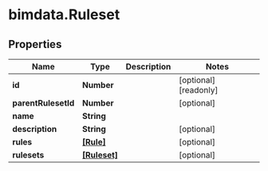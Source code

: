 # bimdata.Ruleset

## Properties

Name | Type | Description | Notes
------------ | ------------- | ------------- | -------------
**id** | **Number** |  | [optional] [readonly] 
**parentRulesetId** | **Number** |  | [optional] 
**name** | **String** |  | 
**description** | **String** |  | [optional] 
**rules** | [**[Rule]**](Rule.md) |  | [optional] 
**rulesets** | [**[Ruleset]**](Ruleset.md) |  | [optional] 


